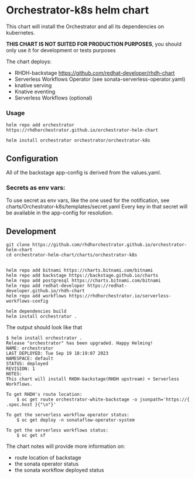 # Orchestrator-k8s helm chart 

This chart will install the Orchestrator and all its dependencies on kubernetes. 

**THIS CHART IS NOT SUITED FOR PRODUCTION PURPOSES**, you should only use it for development or tests purposes

The chart deploys:
- RHDH-backstage https://github.com/redhat-developer/rhdh-chart
- Serverless Workflows Operator (see sonata-serverless-operator.yaml)
- knative serving
- Knative eventing
- Serverless Workflows (optional)

### Usage

```console
helm repo add orchestrator https://rhdhorchestrator.github.io/orchestrator-helm-chart

helm install orchestrator orchestrator/orchestrator-k8s
```

## Configuration
All of the backstage app-config is derived from the values.yaml.

### Secrets as env vars:
To use secret as env vars, like the one used for the notification, see charts/Orchestrator-k8s/templates/secret.yaml
Every key in that secret will be available in the app-config for resolution.


## Development
```console
git clone https://github.com/rhdhorchestrator.github.io/orchestrator-helm-chart
cd orchestrator-helm-chart/charts/orchestrator-k8s


helm repo add bitnami https://charts.bitnami.com/bitnami
helm repo add backstage https://backstage.github.io/charts
helm repo add postgresql https://charts.bitnami.com/bitnami
helm repo add redhat-developer https://redhat-developer.github.io/rhdh-chart
helm repo add workflows https://rhdhorchestrator.io/serverless-workflows-config

helm dependencies build
helm install orchestrator .
```


The output should look like that
```console
$ helm install orchestrator .
Release "orchestrator" has been upgraded. Happy Helming!
NAME: orchestrator
LAST DEPLOYED: Tue Sep 19 18:19:07 2023
NAMESPACE: default
STATUS: deployed
REVISION: 1
NOTES:
This chart will install RHDH-backstage(RHDH upstream) + Serverless Workflows.

To get RHDH's route location:
    $ oc get route orchestrator-white-backstage -o jsonpath='https://{ .spec.host }{"\n"}'

To get the serverless workflow operator status:
    $ oc get deploy -n sonataflow-operator-system 

To get the serverless workflows status:
    $ oc get sf

```

The chart notes will provide more information on:
  - route location of backstage
  - the sonata operator status
  - the sonata workflow deployed status
